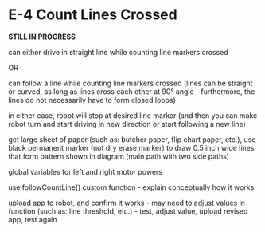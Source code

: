 # E-4 Count Lines Crossed

**STILL IN PROGRESS**

can either drive in straight line while counting line markers crossed

OR

can follow a line while counting line markers crossed \(lines can be straight or curved, as long as lines cross each other at 90° angle - furthermore, the lines do not necessarily have to form closed loops\)

in either case, robot will stop at desired line marker \(and then you can make robot turn and start driving in new direction or start following a new line\)

get large sheet of paper \(such as: butcher paper, flip chart paper, etc.\), use black permanent marker \(not dry erase marker\) to draw 0.5 inch wide lines that form pattern shown in diagram \(main path with two side paths\)

global variables for left and right motor powers

use followCountLine\(\) custom function - explain conceptually how it works

upload app to robot, and confirm it works - may need to adjust values in function \(such as: line threshold, etc.\) - test, adjust value, upload revised app, test again



